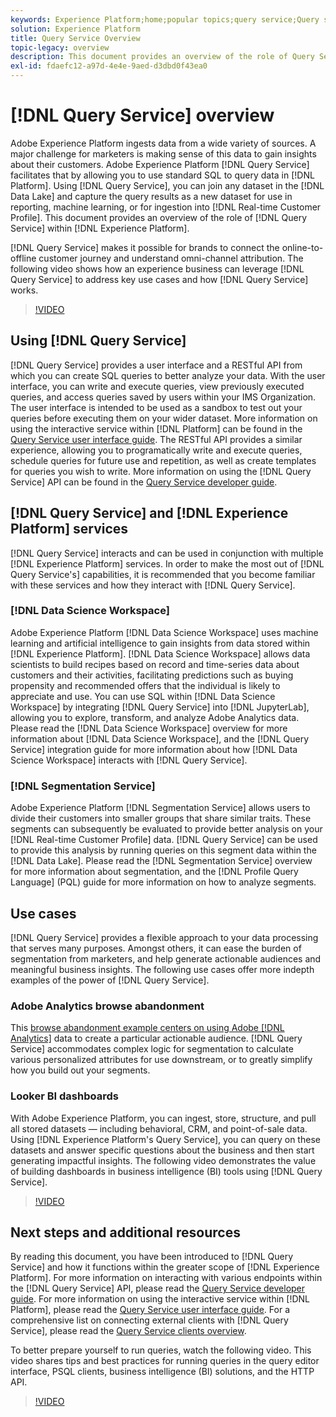 ```yaml
---
keywords: Experience Platform;home;popular topics;query service;Query service;query
solution: Experience Platform
title: Query Service Overview
topic-legacy: overview
description: This document provides an overview of the role of Query Service within Experience Platform.
exl-id: fdaefc12-a97d-4e4e-9aed-d3dbd0f43ea0
---
```

# [!DNL Query Service] overview

Adobe Experience Platform ingests data from a wide variety of sources. A major challenge for marketers is making sense of this data to gain insights about their customers. Adobe Experience Platform [!DNL Query Service] facilitates that by allowing you to use standard SQL to query data in [!DNL Platform]. Using [!DNL Query Service], you can join any dataset in the [!DNL Data Lake] and capture the query results as a new dataset for use in reporting, machine learning, or for ingestion into [!DNL Real-time Customer Profile]. This document provides an overview of the role of [!DNL Query Service] within [!DNL Experience Platform].

[!DNL Query Service] makes it possible for brands to connect the online-to-offline customer journey and understand omni-channel attribution. The following video shows how an experience business can leverage [!DNL Query Service] to address key use cases and how [!DNL Query Service] works.

>[!VIDEO](https://video.tv.adobe.com/v/29795?quality=12&learn=on)

## Using [!DNL Query Service]

[!DNL Query Service] provides a user interface and a RESTful API from which you can create SQL queries to better analyze your data. With the user interface, you can write and execute queries, view previously executed queries, and access queries saved by users within your IMS Organization. The user interface is intended to be used as a sandbox to test out your queries before executing them on your wider dataset. More information on using the interactive service within [!DNL Platform] can be found in the [Query Service user interface guide](ui/overview.md). The RESTful API provides a similar experience, allowing you to programatically write and execute queries, schedule queries for future use and repetition, as well as create templates for queries you wish to write. More information on using the [!DNL Query Service] API can be found in the [Query Service developer guide](api/getting-started.md).

## [!DNL Query Service] and [!DNL Experience Platform] services

[!DNL Query Service] interacts and can be used in conjunction with multiple [!DNL Experience Platform] services. In order to make the most out of [!DNL Query Service's] capabilities, it is recommended that you become familiar with these services and how they interact with [!DNL Query Service].

### [!DNL Data Science Workspace]

Adobe Experience Platform [!DNL Data Science Workspace] uses machine learning and artificial intelligence to gain insights from data stored within [!DNL Experience Platform]. [!DNL Data Science Workspace] allows data scientists to build recipes based on record and time-series data about customers and their activities, facilitating predictions such as buying propensity and recommended offers that the individual is likely to appreciate and use. You can use SQL within [!DNL Data Science Workspace] by integrating [!DNL Query Service] into [!DNL JupyterLab], allowing you to explore, transform, and analyze Adobe Analytics data. Please read the [!DNL Data Science Workspace] overview for more information about [!DNL Data Science Workspace], and the [!DNL Query Service] integration guide for more information about how [!DNL Data Science Workspace] interacts with [!DNL Query Service].

### [!DNL Segmentation Service]

Adobe Experience Platform [!DNL Segmentation Service] allows users to divide their customers into smaller groups that share similar traits. These segments can subsequently be evaluated to provide better analysis on your [!DNL Real-time Customer Profile] data. [!DNL Query Service] can be used to provide this analysis by running queries on this segment data within the [!DNL Data Lake]. Please read the [!DNL Segmentation Service] overview for more information about segmentation, and the [!DNL Profile Query Language] (PQL) guide for more information on how to analyze segments.

## Use cases

[!DNL Query Service] provides a flexible approach to your data processing that serves many purposes. Amongst others, it can ease the burden of segmentation from marketers, and help generate actionable audiences and meaningful business insights. The following use cases offer more indepth examples of the power of [!DNL Query Service].

### Adobe Analytics browse abandonment

This [browse abandonment example centers on using Adobe [!DNL Analytics]](./get-started/use-case.md) data to create a particular actionable audience. [!DNL Query Service] accommodates complex logic for segmentation to calculate various personalized attributes for use downstream, or to greatly simplify how you build out your segments. 

### Looker BI dashboards

With Adobe Experience Platform, you can ingest, store, structure, and pull all stored datasets — including behavioral, CRM, and point-of-sale data. Using [!DNL Experience Platform's Query Service], you can query on these datasets and answer specific questions about the business and then start generating impactful insights. The following video demonstrates the value of building dashboards in business intelligence (BI) tools using [!DNL Query Service].

>[!VIDEO](https://video.tv.adobe.com/v/28981?quality=12&learn=on)

## Next steps and additional resources

By reading this document, you have been introduced to [!DNL Query Service] and how it functions within the greater scope of [!DNL Experience Platform]. For more information on interacting with various endpoints within the [!DNL Query Service] API, please read the [Query Service developer guide](api/getting-started.md). For more information on using the interactive service within [!DNL Platform], please read the [Query Service user interface guide](ui/overview.md). For a comprehensive list on connecting external clients with [!DNL Query Service], please read the [Query Service clients overview](clients/overview.md).

To better prepare yourself to run queries, watch the following video. This video shares tips and best practices for running queries in the query editor interface, PSQL clients, business intelligence (BI) solutions, and the HTTP API.

>[!VIDEO](https://video.tv.adobe.com/v/29811?quality=12&learn=on)
